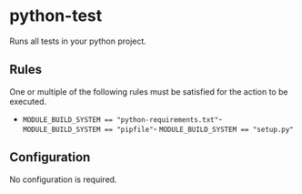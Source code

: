 # python-test

Runs all tests in your python project.


## Rules

One or multiple of the following rules must be satisfied for the action to be executed.

- `MODULE_BUILD_SYSTEM == "python-requirements.txt"`- `MODULE_BUILD_SYSTEM == "pipfile"`- `MODULE_BUILD_SYSTEM == "setup.py"`

## Configuration


No configuration is required.
